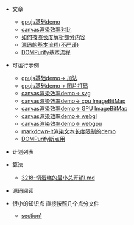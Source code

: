 * 文章

  * [gpujs基础demo](docs/gpu/gpujs的基础调用/1-index.md)
  * [canvas渲染效率对比](docs/canvas/渲染效率对比/1-index.md)
  * [如何按照长度解析部分内容](docs/markdown/markdown-it/如何按照长度解析部分内容.md)
  * [源码的基本流程(不严谨)](docs/markdown/markdown-it/流程.md)
  * [DOMPurify基本流程](docs/DOMPurify/流程.md)

* 可运行示例

  * [gpujs基础demo-> 加法](example/gpujs/add.html)
  * [gpujs基础demo-> 图片打码](example/gpujs/add.html)
  * [canvas渲染效率demo-> svg](example/简单的渲染效率对比/svg.html)
  * [canvas渲染效率demo-> cpu ImageBitMap](example/简单的渲染效率对比/CPU-ImageBitMap.html)
  * [canvas渲染效率demo-> GPU ImageBitMap](example/简单的渲染效率对比/GPU-imageBitMap.html)
  * [canvas渲染效率demo-> webgl](example/简单的渲染效率对比/webgl2.html)
  * [canvas渲染效率demo-> webgpu](example/简单的渲染效率对比/webgpu.html)
  * [markdown-it渲染文本长度限制的demo](example/markdown-it/index.html)
  * [DOMPurify断点用](example/DOMPurify/index.html)

* 计划列表

* 算法

  * [3218-切蛋糕的最小总开销I.md](algorithm/3218-切蛋糕的最小总开销I.md)

* 源码阅读

* 很小的知识点 直接按照几个点分文件
  
    * [section1](knowledge/section1.md)
